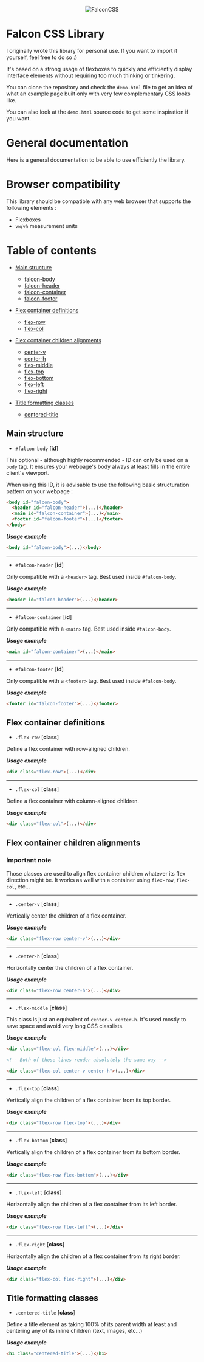 <p align="center">
  <img src="https://image.noelshack.com/fichiers/2018/01/3/1514992470-falconcss.png" alt="FalconCSS"/>
</p>

# Falcon CSS Library

I originally wrote this library for personal use. If you want to import it
yourself, feel free to do so :)

It's based on a strong usage of flexboxes to quickly and efficiently display
interface elements without requiring too much thinking or tinkering.

You can clone the repository and check the `demo.html` file to get an idea of
what an example page built only with very few complementary CSS looks like.

You can also look at the `demo.html` source code to get some inspiration if
you want.

# General documentation

Here is a general documentation to be able to use efficiently the library.

# Browser compatibility

This library should be compatible with any web browser that supports the
following elements :

- Flexboxes
- `vw`/`vh` measurement units

# Table of contents

* [Main structure](#main-structure)
  * [falcon-body](#falcon-body)
  * [falcon-header](#falcon-header)
  * [falcon-container](#falcon-container)
  * [falcon-footer](#falcon-footer)

* [Flex container definitions](#flex-container-definitions)
  * [flex-row](#flex-row)
  * [flex-col](#flex-col)

* [Flex container children alignments](#flex-children-alignments)
  * [center-v](#center-v)
  * [center-h](#center-h)
  * [flex-middle](#flex-middle)
  * [flex-top](#flex-top)
  * [flex-bottom](#flex-bottom)
  * [flex-left](#flex-left)
  * [flex-right](#flex-right)

* [Title formatting classes](#title-formatting-classes)
  * [centered-title](#centered-title)

<a name="main-structure"/>

## Main structure

<a name="falcon-body"/>

* `#falcon-body` [__id__]

This optional - although highly recommended - ID can only be used on a
`body` tag. It ensures your webpage's body always at least fills in the
entire client's viewport.

When using this ID, it is advisable to use the following basic structuration
pattern on your webpage :

```html
<body id="falcon-body">
  <header id="falcon-header">(...)</header>
  <main id="falcon-container">(...)</main>
  <footer id="falcon-footer">(...)</footer>
</body>
```

___Usage example___
```html
<body id="falcon-body">(...)</body>
```
---

<a name="falcon-header"/>

* `#falcon-header` [__id__]

Only compatible with a `<header>` tag. Best used inside `#falcon-body`.

___Usage example___
```html
<header id="falcon-header">(...)</header>
```
---

<a name="falcon-container"/>

* `#falcon-container` [__id__]

Only compatible with a `<main>` tag. Best used inside `#falcon-body`.

___Usage example___
```html
<main id="falcon-container">(...)</main>
```
---

<a name="falcon-footer"/>

* `#falcon-footer` [__id__]

Only compatible with a `<footer>` tag. Best used inside `#falcon-body`.

___Usage example___
```html
<footer id="falcon-footer">(...)</footer>
```

<a name="flex-container-definitions"/>

## Flex container definitions

<a name="flex-row"/>

* `.flex-row` [__class__]

Define a flex container with row-aligned children.

___Usage example___
```html
<div class="flex-row">(...)</div>
```
---

<a name="flex-col"/>

* `.flex-col` [__class__]

Define a flex container with column-aligned children.

___Usage example___
```html
<div class="flex-col">(...)</div>
```

<a name="flex-children-alignments"/>

## Flex container children alignments

### Important note

Those classes are used to align flex container children whatever its flex
direction might be. It works as well with a container using `flex-row`,
`flex-col`, etc...

---

<a name="center-v"/>

* `.center-v` [__class__]

Vertically center the children of a flex container.

___Usage example___
```html
<div class="flex-row center-v">(...)</div>
```
---

<a name="center-h"/>

* `.center-h` [__class__]

Horizontally center the children of a flex container.

___Usage example___
```html
<div class="flex-row center-h">(...)</div>
```
---

<a name="flex-middle"/>

* `.flex-middle` [__class__]

This class is just an equivalent of `center-v center-h`. It's used mostly to
save space and avoid very long CSS classlists.

___Usage example___
```html
<div class="flex-col flex-middle">(...)</div>

<!-- Both of those lines render absolutely the same way -->

<div class="flex-col center-v center-h">(...)</div>
```
---

<a name="flex-top"/>

* `.flex-top` [__class__]

Vertically align the children of a flex container from its top border.

___Usage example___
```html
<div class="flex-row flex-top">(...)</div>
```
---

<a name="flex-bottom"/>

* `.flex-bottom` [__class__]

Vertically align the children of a flex container from its bottom border.

___Usage example___
```html
<div class="flex-row flex-bottom">(...)</div>
```
---

<a name="flex-left"/>

* `.flex-left` [__class__]

Horizontally align the children of a flex container from its left border.

___Usage example___
```html
<div class="flex-row flex-left">(...)</div>
```
---

<a name="flex-right"/>

* `.flex-right` [__class__]

Horizontally align the children of a flex container from its right border.

___Usage example___
```html
<div class="flex-col flex-right">(...)</div>
```

<a name="title-formatting-classes"/>

## Title formatting classes

<a name="centered-title"/>

* `.centered-title` [__class__]

Define a title element as taking 100% of its parent width at least and
centering any of its inline children (text, images, etc...)

___Usage example___
```html
<h1 class="centered-title">(...)</h1>
```
